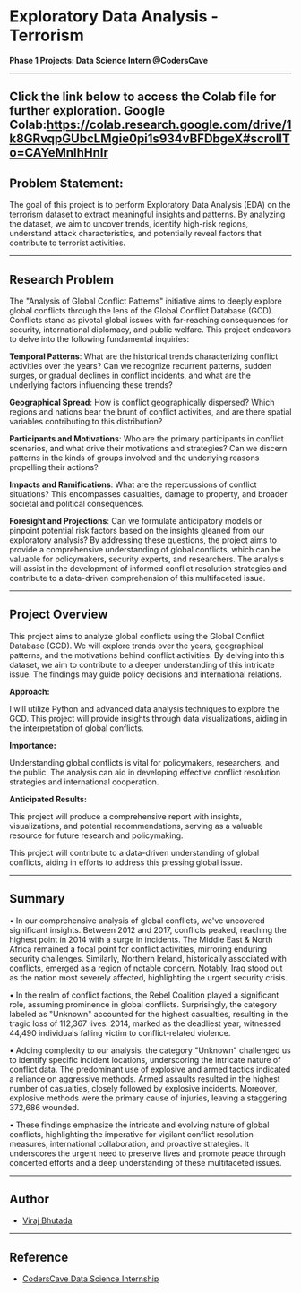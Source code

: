 #  Exploratory Data Analysis - Terrorism 

**Phase 1 Projects: Data Science Intern @CodersCave**

---
Click the link below to access the Colab file for further exploration.
Google Colab:https://colab.research.google.com/drive/1k8GRvqpGUbcLMgie0pi1s934vBFDbgeX#scrollTo=CAYeMnIhHnIr
---

## Problem Statement:
The goal of this project is to perform Exploratory Data Analysis (EDA) on the terrorism dataset
to extract meaningful insights and patterns. By analyzing the dataset, we aim to uncover
trends, identify high-risk regions, understand attack characteristics, and potentially reveal
factors that contribute to terrorist activities.

---
## Research Problem

The "Analysis of Global Conflict Patterns" initiative aims to deeply explore global conflicts through the lens of the Global Conflict Database (GCD). Conflicts stand as pivotal global issues with far-reaching consequences for security, international diplomacy, and public welfare. This project endeavors to delve into the following fundamental inquiries:

**Temporal Patterns**: What are the historical trends characterizing conflict activities over the years? Can we recognize recurrent patterns, sudden surges, or gradual declines in conflict incidents, and what are the underlying factors influencing these trends?

**Geographical Spread**: How is conflict geographically dispersed? Which regions and nations bear the brunt of conflict activities, and are there spatial variables contributing to this distribution?

**Participants and Motivations**: Who are the primary participants in conflict scenarios, and what drive their motivations and strategies? Can we discern patterns in the kinds of groups involved and the underlying reasons propelling their actions?

**Impacts and Ramifications**: What are the repercussions of conflict situations? This encompasses casualties, damage to property, and broader societal and political consequences.

**Foresight and Projections**: Can we formulate anticipatory models or pinpoint potential risk factors based on the insights gleaned from our exploratory analysis?
By addressing these questions, the project aims to provide a comprehensive understanding of global conflicts, which can be valuable for policymakers, security experts, and researchers. The analysis will assist in the development of informed conflict resolution strategies and contribute to a data-driven comprehension of this multifaceted issue.

---

## Project Overview

This project aims to analyze global conflicts using the Global Conflict Database (GCD). We will explore trends over the years, geographical patterns, and the motivations behind conflict activities. By delving into this dataset, we aim to contribute to a deeper understanding of this intricate issue. The findings may guide policy decisions and international relations.

**Approach:**

I will utilize Python and advanced data analysis techniques to explore the GCD. This project will provide insights through data visualizations, aiding in the interpretation of global conflicts.

**Importance:**

Understanding global conflicts is vital for policymakers, researchers, and the public. The analysis can aid in developing effective conflict resolution strategies and international cooperation.

**Anticipated Results:**

This project will produce a comprehensive report with insights, visualizations, and potential recommendations, serving as a valuable resource for future research and policymaking.

This project will contribute to a data-driven understanding of global conflicts, aiding in efforts to address this pressing global issue.

---

## Summary

• In our comprehensive analysis of global conflicts, we've uncovered significant insights. Between 2012 and 2017, conflicts peaked, reaching the highest point   in 2014 with a surge in incidents. The Middle East & North Africa remained a focal point for conflict activities, mirroring enduring security challenges. Similarly, Northern Ireland, historically associated with conflicts, emerged as a region of notable concern. Notably, Iraq stood out as the nation most severely affected, highlighting the urgent security crisis.

• In the realm of conflict factions, the Rebel Coalition played a significant role, assuming prominence in global conflicts. Surprisingly, the category labeled as "Unknown" accounted for the highest casualties, resulting in the tragic loss of 112,367 lives. 2014, marked as the deadliest year, witnessed 44,490 individuals falling victim to conflict-related violence.

• Adding complexity to our analysis, the category "Unknown" challenged us to identify specific incident locations, underscoring the intricate nature of conflict data. The predominant use of explosive and armed tactics indicated a reliance on aggressive methods. Armed assaults resulted in the highest number of casualties, closely followed by explosive incidents. Moreover, explosive methods were the primary cause of injuries, leaving a staggering 372,686 wounded.

• These findings emphasize the intricate and evolving nature of global conflicts, highlighting the imperative for vigilant conflict resolution measures, international collaboration, and proactive strategies. It underscores the urgent need to preserve lives and promote peace through concerted efforts and a deep understanding of these multifaceted issues.

---

## Author

- [Viraj Bhutada](https://www.linkedin.com/in/viraj-bhutada-a172b027a/)

---

## Reference
 - [CodersCave Data Science Internship](https://www.linkedin.com/company/codersscave/)